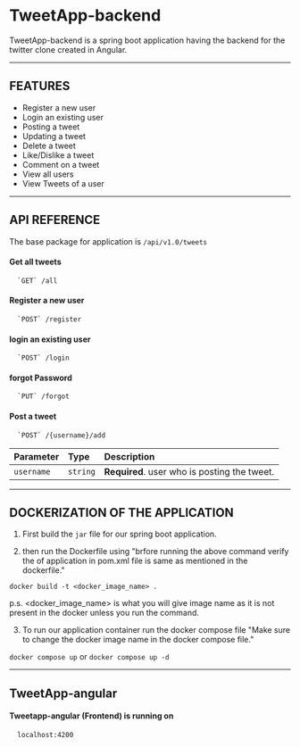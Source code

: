 
# TweetApp-backend

TweetApp-backend is a spring boot application having the backend for the twitter clone created in Angular.
___

## FEATURES

- Register a new user
- Login an existing user
- Posting a tweet 
- Updating a tweet
- Delete a tweet
- Like/Dislike a tweet
- Comment on a tweet
- View all users
- View Tweets of a user

___

## API REFERENCE

The base package for application is 
`
/api/v1.0/tweets
`
#### Get all tweets

```
  `GET` /all
```

#### Register a new user

```
  `POST` /register
```

#### login an existing user

```
  `POST` /login
```

#### forgot Password

```
  `PUT` /forgot
```

#### Post a tweet

```
  `POST` /{username}/add
```

| Parameter | Type     | Description                       |
| :-------- | :------- | :-------------------------------- |
| `username`      | `string` | **Required**. user who is posting the tweet. |

___

## DOCKERIZATION OF THE APPLICATION

1. First build the `jar` file for our spring boot application.

2. then run the Dockerfile using "brfore running the above command verify the <final-name> of application in pom.xml file is same as mentioned in the dockerfile."

  `docker build -t <docker_image_name> . `

p.s. <docker_image_name> is what you will give image name as it is not present in the docker unless you run the command.

3. To run our application container run the docker compose file "Make sure to change the docker image name in the docker compose file."
  
  `docker compose up` or `docker compose up -d`
___

## TweetApp-angular

#### Tweetapp-angular (Frontend) is running on

```
  localhost:4200
```

